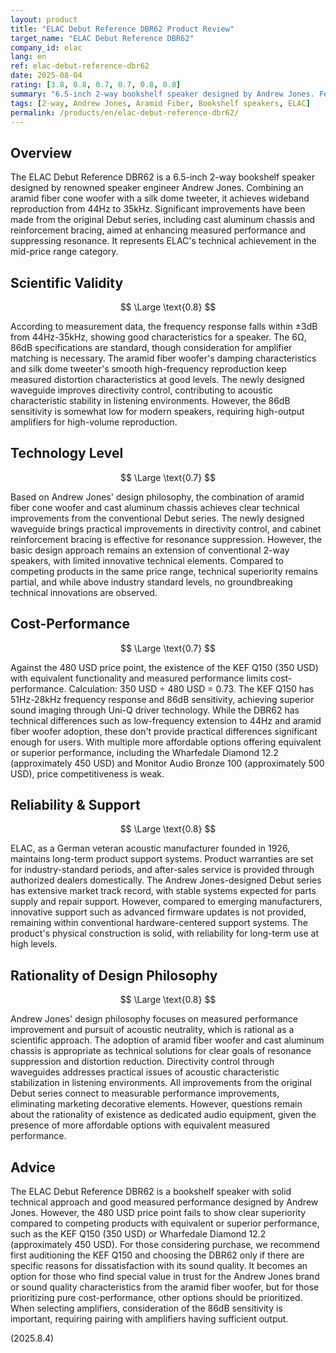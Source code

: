 ```yaml
---
layout: product
title: "ELAC Debut Reference DBR62 Product Review"
target_name: "ELAC Debut Reference DBR62"
company_id: elac
lang: en
ref: elac-debut-reference-dbr62
date: 2025-08-04
rating: [3.8, 0.8, 0.7, 0.7, 0.8, 0.8]
summary: "6.5-inch 2-way bookshelf speaker designed by Andrew Jones. Features aramid fiber woofer and silk dome tweeter for neutral sound quality, but faces cost-performance challenges compared to competing products with equivalent performance."
tags: [2-way, Andrew Jones, Aramid Fiber, Bookshelf speakers, ELAC]
permalink: /products/en/elac-debut-reference-dbr62/
---
```

## Overview

The ELAC Debut Reference DBR62 is a 6.5-inch 2-way bookshelf speaker designed by renowned speaker engineer Andrew Jones. Combining an aramid fiber cone woofer with a silk dome tweeter, it achieves wideband reproduction from 44Hz to 35kHz. Significant improvements have been made from the original Debut series, including cast aluminum chassis and reinforcement bracing, aimed at enhancing measured performance and suppressing resonance. It represents ELAC's technical achievement in the mid-price range category.

## Scientific Validity

$$ \Large \text{0.8} $$

According to measurement data, the frequency response falls within ±3dB from 44Hz-35kHz, showing good characteristics for a speaker. The 6Ω, 86dB specifications are standard, though consideration for amplifier matching is necessary. The aramid fiber woofer's damping characteristics and silk dome tweeter's smooth high-frequency reproduction keep measured distortion characteristics at good levels. The newly designed waveguide improves directivity control, contributing to acoustic characteristic stability in listening environments. However, the 86dB sensitivity is somewhat low for modern speakers, requiring high-output amplifiers for high-volume reproduction.

## Technology Level

$$ \Large \text{0.7} $$

Based on Andrew Jones' design philosophy, the combination of aramid fiber cone woofer and cast aluminum chassis achieves clear technical improvements from the conventional Debut series. The newly designed waveguide brings practical improvements in directivity control, and cabinet reinforcement bracing is effective for resonance suppression. However, the basic design approach remains an extension of conventional 2-way speakers, with limited innovative technical elements. Compared to competing products in the same price range, technical superiority remains partial, and while above industry standard levels, no groundbreaking technical innovations are observed.

## Cost-Performance

$$ \Large \text{0.7} $$

Against the 480 USD price point, the existence of the KEF Q150 (350 USD) with equivalent functionality and measured performance limits cost-performance. Calculation: 350 USD ÷ 480 USD = 0.73. The KEF Q150 has 51Hz-28kHz frequency response and 86dB sensitivity, achieving superior sound imaging through Uni-Q driver technology. While the DBR62 has technical differences such as low-frequency extension to 44Hz and aramid fiber woofer adoption, these don't provide practical differences significant enough for users. With multiple more affordable options offering equivalent or superior performance, including the Wharfedale Diamond 12.2 (approximately 450 USD) and Monitor Audio Bronze 100 (approximately 500 USD), price competitiveness is weak.

## Reliability & Support

$$ \Large \text{0.8} $$

ELAC, as a German veteran acoustic manufacturer founded in 1926, maintains long-term product support systems. Product warranties are set for industry-standard periods, and after-sales service is provided through authorized dealers domestically. The Andrew Jones-designed Debut series has extensive market track record, with stable systems expected for parts supply and repair support. However, compared to emerging manufacturers, innovative support such as advanced firmware updates is not provided, remaining within conventional hardware-centered support systems. The product's physical construction is solid, with reliability for long-term use at high levels.

## Rationality of Design Philosophy

$$ \Large \text{0.8} $$

Andrew Jones' design philosophy focuses on measured performance improvement and pursuit of acoustic neutrality, which is rational as a scientific approach. The adoption of aramid fiber woofer and cast aluminum chassis is appropriate as technical solutions for clear goals of resonance suppression and distortion reduction. Directivity control through waveguides addresses practical issues of acoustic characteristic stabilization in listening environments. All improvements from the original Debut series connect to measurable performance improvements, eliminating marketing decorative elements. However, questions remain about the rationality of existence as dedicated audio equipment, given the presence of more affordable options with equivalent measured performance.

## Advice

The ELAC Debut Reference DBR62 is a bookshelf speaker with solid technical approach and good measured performance designed by Andrew Jones. However, the 480 USD price point fails to show clear superiority compared to competing products with equivalent or superior performance, such as the KEF Q150 (350 USD) or Wharfedale Diamond 12.2 (approximately 450 USD). For those considering purchase, we recommend first auditioning the KEF Q150 and choosing the DBR62 only if there are specific reasons for dissatisfaction with its sound quality. It becomes an option for those who find special value in trust for the Andrew Jones brand or sound quality characteristics from the aramid fiber woofer, but for those prioritizing pure cost-performance, other options should be prioritized. When selecting amplifiers, consideration of the 86dB sensitivity is important, requiring pairing with amplifiers having sufficient output.

(2025.8.4)
